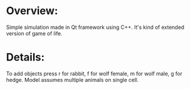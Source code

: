 # Overview:
Simple simulation made in Qt framework using C++. It's kind of extended version of game of life.

# Details:
To add objects press r for rabbit, f for wolf female, m for wolf male, g for hedge.
Model assumes multiple animals on single cell.
